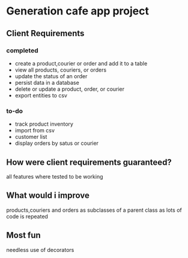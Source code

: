 # Generation cafe app project
## Client Requirements
### completed
* create a product,courier or order and add it to a table
* view all products, couriers, or orders
* update the status of an order
* persist data in a database
* delete or update a product, order, or courier
* export entities to csv
  
### to-do

* track product inventory
* import from csv
* customer list 
* display orders by satus or courier
  
## How were client requirements guaranteed?
all features where tested to be working

## What would i improve
products,couriers and orders as subclasses of a parent class as lots of code is repeated
## Most fun
needless use of decorators